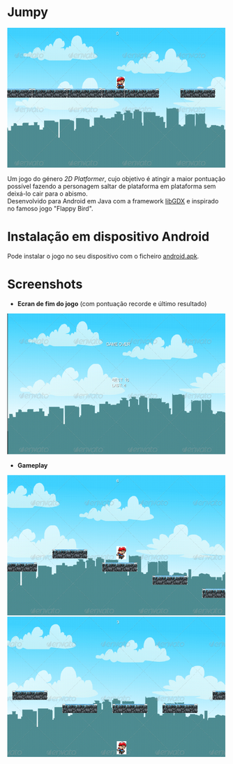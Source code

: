 # Jumpy

<img src="screenshots/inicio.png" width="500">

Um jogo do género *2D Platformer*, cujo objetivo é atingir a maior pontuação possível fazendo a personagem saltar de plataforma em plataforma
sem deixá-lo cair para o abismo.<br>
Desenvolvido para Android em Java com a framework [libGDX](https://libgdx.badlogicgames.com/) e inspirado no famoso jogo "Flappy Bird".

# Instalação em dispositivo Android

Pode instalar o jogo no seu dispositivo com o ficheiro [android.apk](https://github.com/Adtx/Jumpy/blob/master/out/production/android/android.apk).

# Screenshots

* **Ecran de fim do jogo** (com pontuação recorde e último resultado)

<img src="screenshots/game-over.png" width="500">

* **Gameplay**

<img src="screenshots/jumping.png" width="500">
<img src="screenshots/missed.png" width="500">
